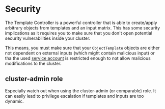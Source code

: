 <!-- This comment is uncommented when auto-synced to www-kluctl.io

---
title: Security
description: Security documentation.
weight: 20
---
-->

# Security

The Template Controller is a powerful controller that is able to create/apply arbitrary objects from templates and an
input matrix. This has some security implications as it requires you to make sure that you don't open potential
security vulnerabilities inside your cluster.

This means, you must make sure that your `ObjectTemplate` objects are either not dependent on external inputs (which
might contain malicious input) or tha the used [service account](./spec/v1alpha1/objecttemplate.md#serviceaccountname)
is restricted enough to not allow malicious modifications to the cluster.

## cluster-admin role

Especially watch out when using the cluster-admin (or comparable) role. It can easily lead to privilege escalation if
templates and inputs are too dynamic. 
